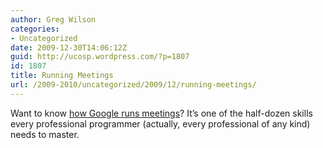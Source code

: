 ```yaml
---
author: Greg Wilson
categories:
- Uncategorized
date: 2009-12-30T14:06:12Z
guid: http://ucosp.wordpress.com/?p=1807
id: 1807
title: Running Meetings
url: /2009-2010/uncategorized/2009/12/running-meetings/
---
```


Want to know [how Google runs meetings](http://www.businessweek.com/smallbiz/content/sep2006/sb20060927_259688.htm)? It&#8217;s one of the half-dozen skills every professional programmer (actually, every professional of any kind) needs to master.